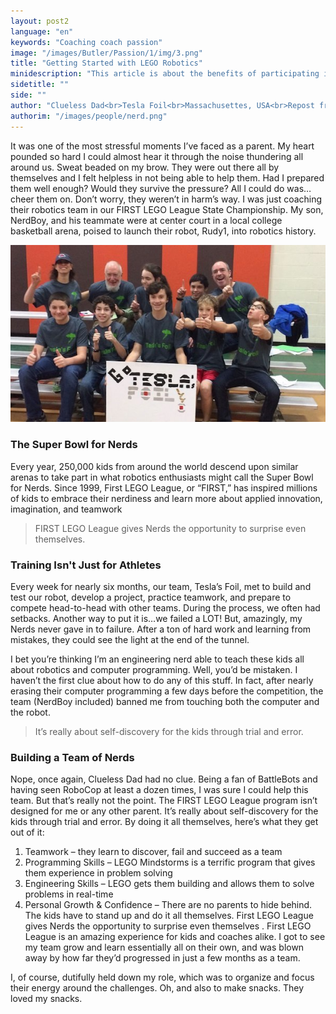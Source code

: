 ```yaml
---
layout: post2
language: "en"
keywords: "Coaching coach passion"
image: "/images/Butler/Passion/1/img/3.png"
title: "Getting Started with LEGO Robotics"
minidescription: "This article is about the benefits of participating in FIRST LEGO League and the role of the coach"
sidetitle: ""
side: ""
author: "Clueless Dad<br>Tesla Foil<br>Massachusettes, USA<br>Repost from www.raisingnerd.com"
authorim: "/images/people/nerd.png"
---
```


It was one of the most stressful moments I’ve faced as a parent. My heart pounded so hard I could almost hear it through the noise thundering all around us. Sweat beaded on my brow. They were out there all by themselves and I felt helpless in not being able to help them. Had I prepared them well enough? Would they survive the pressure? All I could do was…cheer them on. Don’t worry, they weren’t in harm’s way. I was just coaching their robotics team in our FIRST LEGO League State Championship. My son, NerdBoy, and his teammate were at center court in a local college basketball arena, poised to launch their robot, Rudy1, into robotics history.

![](/images/coachcorner/raisingnerd.jpg)

### The Super Bowl for Nerds

Every year, 250,000 kids from around the world descend upon similar arenas to take part in what robotics enthusiasts might call the Super Bowl for Nerds. Since 1999, First LEGO League, or “FIRST,” has inspired millions of kids to embrace their nerdiness and learn more about applied innovation, imagination, and teamwork 

> FIRST LEGO League gives Nerds the opportunity to surprise even themselves.

### Training Isn't Just for Athletes

Every week for nearly six months, our team, Tesla’s Foil, met to build and test our robot, develop a project, practice teamwork, and prepare to compete head-to-head with other teams. During the process, we often had setbacks. Another way to put it is…we failed a LOT! But, amazingly, my Nerds never gave in to failure. After a ton of hard work and learning from mistakes, they could see the light at the end of the tunnel.

I bet you’re thinking I’m an engineering nerd able to teach these kids all about robotics and computer programming. Well, you’d be mistaken. I haven’t the first clue about how to do any of this stuff. In fact, after nearly erasing their computer programming a few days before the competition, the team (NerdBoy included) banned me from touching both the computer and the robot.

> It’s really about self-discovery for the kids through trial and error.

### Building a Team of Nerds

Nope, once again, Clueless Dad had no clue. Being a fan of BattleBots and having seen RoboCop at least a dozen times, I was sure I could help this team. But that’s really not the point. The FIRST LEGO League program isn’t designed for me or any other parent. It’s really about self-discovery for the kids through trial and error. By doing it all themselves, here’s what they get out of it:
1. Teamwork – they learn to discover, fail and succeed as a team
2. Programming Skills – LEGO Mindstorms is a terrific program that gives them experience in problem solving
3. Engineering Skills – LEGO gets them building and allows them to solve problems in real-time
4. Personal Growth & Confidence – There are no parents to hide behind. The kids have to stand up and do it all themselves. First LEGO League gives Nerds the opportunity to surprise even themselves
.
First LEGO League is an amazing experience for kids and coaches alike. I got to see my team grow and learn essentially all on their own, and was blown away by how far they’d progressed in just a few months as a team.

I, of course, dutifully held down my role, which was to organize and focus their energy around the challenges. Oh, and also to make snacks. They loved my snacks.




